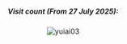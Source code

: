 <div align="center">

##### Visit count (From 27 July 2025):
![yuiai03](https://count.getloli.com/@yuiai03?name=yuiai03&theme=miku&padding=6&offset=0&align=center&scale=1&pixelated=1&darkmode=auto&num=)

</div>
